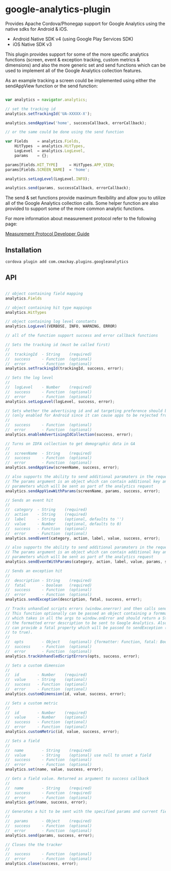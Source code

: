 google-analytics-plugin
=======================

Provides Apache Cordova/Phonegap support for Google Analytics using the native sdks for Android &amp; iOS.

 * Android Native SDK v4 (using Google Play Services SDK)
 * iOS Native SDK v3

This plugin provides support for some of the more specific analytics functions (screen, event & exception tracking, custom metrics & dimensions) and also the more generic set and send functions which can be used to implement all of the Google Analytics collection features.

As an example tracking a screen could be implemented using either the sendAppView function or the send function:

```js

var analytics = navigator.analytics;

// set the tracking id
analytics.setTrackingId('UA-XXXXX-X');

analytics.sendAppView('home', successCallback, errorCallback);

// or the same could be done using the send function

var Fields    = analytics.Fields,
    HitTypes  = analytics.HitTypes,
    LogLevel  = analytics.LogLevel,
    params    = {};

params[Fields.HIT_TYPE]     = HitTypes.APP_VIEW;
params[Fields.SCREEN_NAME]  = 'home';

analytics.setLogLevel(LogLevel.INFO);

analytics.send(params, successCallback, errorCallback);

```

The send & set functions provide maximum flexibility and allow you to utilize all of the Google Analytics collection calls. Some helper function are also provided to support some of the more common analytic functions.

For more information about measurement protocol refer to the following page:

[Measurement Protocol Developer Guide](https://developers.google.com/analytics/devguides/collection/protocol/v1/devguide)

## Installation
```
cordova plugin add com.cmackay.plugins.googleanalytics
```

## API

```js

// object containing field mapping
analytics.Fields

// object containing hit type mappings
analytics.HitTypes

// object containing log level constants
analytics.LogLevel(VERBOSE, INFO, WARNING, ERROR)

// all of the function support success and error callback functions

// Sets the tracking id (must be called first)
//
//  trackingId  - String    (required)
//  success     - Function  (optional)
//  error       - Function  (optional)
analytics.setTrackingId(trackingId, success, error);

// Sets the log level
//
//  logLevel    - Number    (required)
//  success     - Function  (optional)
//  error       - Function  (optional)
analytics.setLogLevel(logLevel, success, error);

// Sets whether the advertising id and ad targeting preference should be collected
// (only enabled for Android since it can cause apps to be rejected from app store)
//
//  success     - Function  (optional)
//  error       - Function  (optional)
analytics.enableAdvertisingIdCollection(success, error);

// Turns on IDFA collection to get demographic data in GA
//
//  screenName  - String    (required)
//  success     - Function  (optional)
//  error       - Function  (optional)
analytics.sendAppView(screenName, success, error);

// also supports the ability to send additional paramaters in the request
// The params argument is an object which can contain additional key and value
// parameters which will be sent as part of the analytics request
analytics.sendAppViewWithParams(screenName, params, success, error);

// Sends an event hit
//
//  category  - String    (required)
//  action    - String    (required)
//  label     - String    (optional, defaults to '')
//  value     - Number    (optional, defaults to 0)
//  success   - Function  (optional)
//  error     - Function  (optional)
analytics.sendEvent(category, action, label, value, success, error);

// also supports the ability to send additional paramaters in the request
// The params argument is an object which can contain additional key and value
// parameters which will be sent as part of the analytics request
analytics.sendEventWithParams(category, action, label, value, params, success, error);

// Sends an exception hit
//
//  description - String    (required)
//  fatal       - boolean   (required)
//  success     - Function  (optional)
//  error       - Function  (optional)
analytics.sendException(description, fatal, success, error);

// Tracks unhandled scripts errors (window.onerror) and then calls sendException.
// This function optionally can be passed an object containing a formmatter function
// which takes in all the args to window.onError and should return a String with
// the formatted error description to be sent to Google Analytics. Also the object
// can provide a fatal property which will be passed to sendException (defaults
// to true).
//
//  opts        - Object    (optional) {formatter: Function, fatal: Boolean}
//  success     - Function  (optional)
//  error       - Function  (optional)
analytics.trackUnhandledScriptErrors(opts, success, error);

// Sets a custom dimension
//
//  id        - Number    (required)
//  value     - String    (optional)
//  success   - Function  (optional)
//  error     - Function  (optional)
analytics.customDimension(id, value, success, error);

// Sets a custom metric
//
//  id        - Number    (required)
//  value     - Number    (optional)
//  success   - Function  (optional)
//  error     - Function  (optional)
analytics.customMetric(id, value, success, error);

// Sets a field
//
//  name        - String    (required)
//  value       - String    (optional) use null to unset a field
//  success     - Function  (optional)
//  error       - Function  (optional)
analytics.set(name, value, success, error);

// Gets a field value. Returned as argument to success callback
//
//  name        - String    (required)
//  success     - Function  (required)
//  error       - Function  (optional)
analytics.get(name, success, error);

// Generates a hit to be sent with the specified params and current field values
//
//  params      - Object    (required)
//  success     - Function  (optional)
//  error       - Function  (optional)
analytics.send(params, success, error);

// Closes the the tracker
//
//  success     - Function  (optional)
//  error       - Function  (optional)
analytics.close(success, error);

```
